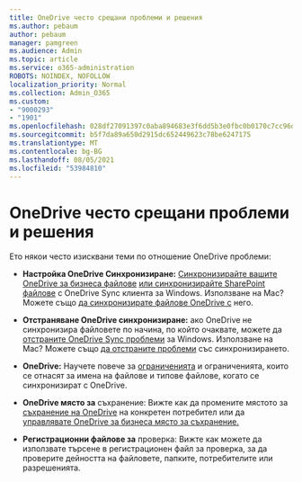 ```yaml
---
title: OneDrive често срещани проблеми и решения
ms.author: pebaum
author: pebaum
manager: pamgreen
ms.audience: Admin
ms.topic: article
ms.service: o365-administration
ROBOTS: NOINDEX, NOFOLLOW
localization_priority: Normal
ms.collection: Admin_O365
ms.custom:
- "9000293"
- "1901"
ms.openlocfilehash: 028df27091397c0aba894683e3f6dd5b3e0fbc0b0170c7cc96d4da423dfd3119
ms.sourcegitcommit: b5f7da89a650d2915dc652449623c78be6247175
ms.translationtype: MT
ms.contentlocale: bg-BG
ms.lasthandoff: 08/05/2021
ms.locfileid: "53984810"
---
```

# <a name="onedrive-common-issues-and-resolutions"></a>OneDrive често срещани проблеми и решения

Ето някои често изисквани теми по отношение OneDrive проблеми:

- **Настройка OneDrive Синхронизиране:** [Синхронизирайте вашите OneDrive за бизнеса файлове](https://go.microsoft.com/fwlink/?linkid=533375) [или синхронизирайте SharePoint файлове](https://go.microsoft.com/fwlink/?linkid=871666) с OneDrive Sync клиента за Windows.  Използване на Mac? Можете също [да синхронизирате файлове OneDrive с](https://support.office.com/article/Sync-files-with-the-OneDrive-sync-client-on-Mac-OS-X-d11b9f29-00bb-4172-be39-997da46f913f) него.

- **Отстраняване OneDrive синхронизиране:** ако OneDrive не синхронизира файловете по начина, по който очаквате, можете да [отстраните OneDrive Sync проблеми](https://go.microsoft.com/fwlink/?linkid=866431) за Windows. Използване на Mac? Можете също [да отстраните проблеми](https://support.office.com/article/fix-onedrive-sync-problems-on-a-mac-af3012d7-13ec-4ac9-bbb1-ebcd2a0cd756) със синхронизирането.
- **OneDrive:** Научете повече за [ограниченията](https://support.office.com/article/Invalid-file-names-and-file-types-in-OneDrive-OneDrive-for-Business-and-SharePoint-64883a5d-228e-48f5-b3d2-eb39e07630fa) и ограниченията, които се отнасят за имена на файлове и типове файлове, когато се синхронизират с OneDrive.
- **OneDrive място за** съхранение: Вижте как да промените мястото за [съхранение на OneDrive](https://docs.microsoft.com/onedrive/change-user-storage) на конкретен потребител или да [управлявате OneDrive за бизнеса място за съхранение.](https://support.office.com/article/Manage-your-OneDrive-for-Business-storage-31519161-059C-4764-B6F8-F5CD29F7FE68)
- **Регистрационни файлове за** проверка: Вижте как можете да използвате търсене в регистрационен файл за проверка, за да проверите дейността на файловете, папките, потребителите или разрешенията. [](https://docs.microsoft.com/microsoft-365/compliance/search-the-audit-log-in-security-and-compliance#search-the-audit-log) 
